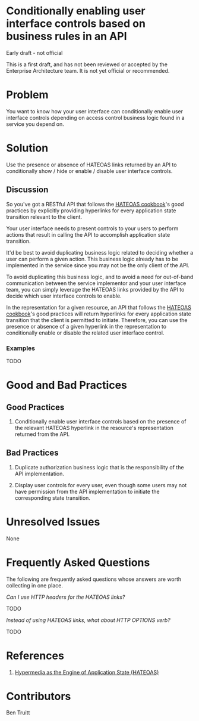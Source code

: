 # Conditionally enabling user interface controls based on business rules in an API

Early draft - not official

This is a first draft, and has not been reviewed or accepted by the Enterprise Architecture team. It is not yet official or recommended.

# Problem

You want to know how your user interface can conditionally enable user interface controls depending on access control business logic found in a service you depend on.

# Solution

Use the presence or absence of HATEOAS links returned by an API to conditionally show / hide or enable / disable user interface controls.

## Discussion

So you've got a RESTful API that follows the [HATEOAS cookbook](how-to-implement-hateoas.md)'s good practices by explicitly providing hyperlinks for every application state transition relevant to the client.

Your user interface needs to present controls to your users to perform actions that result in calling the API to accomplish application state transition.

It'd be best to avoid duplicating business logic related to deciding whether a user can perform a given action.  This business logic already has to be implemented in the service since you may not be the only client of the API.

To avoid duplicating this business logic, and to avoid a need for out-of-band communication between the service implementor and your user interface team, you can simply leverage the HATEOAS links provided by the API to decide which user interface controls to enable.

In the representation for a given resource, an API that follows the [HATEOAS cookbook](how-to-implement-hateoas.md)'s good practices will return hyperlinks for every application state transition that the client is permitted to initiate.  Therefore, you can use the presence or absence of a given hyperlink in the representation to conditionally enable or disable the related user interface control.

### Examples

TODO

# Good and Bad Practices

## Good Practices

1.  Conditionally enable user interface controls based on the presence of the relevant HATEOAS hyperlink in the resource's representation returned from the API.

## Bad Practices

1.  Duplicate authorization business logic that is the responsibility of the API implementation.

2.  Display user controls for every user, even though some users may not have permission from the API implementation to initiate the corresponding state transition.

# Unresolved Issues

None

# Frequently Asked Questions

The following are frequently asked questions whose answers are worth collecting in one place.

*Can I use HTTP headers for the HATEOAS links?*

TODO

*Instead of using HATEOAS links, what about HTTP OPTIONS verb?*

TODO

# References

1. [Hypermedia as the Engine of Application State (HATEOAS)](how-to-implement-hateoas.md)

# Contributors

Ben Truitt
